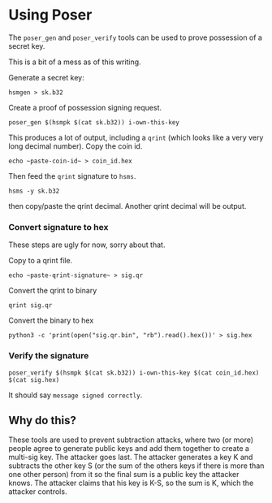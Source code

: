 # Using Poser

The `poser_gen` and `poser_verify` tools can be used to prove possession of
a secret key.

This is a bit of a mess as of this writing.

Generate a secret key:

`hsmgen > sk.b32`

Create a proof of possession signing request.

`poser_gen $(hsmpk $(cat sk.b32)) i-own-this-key`

This produces a lot of output, including a `qrint` (which looks like a very
very long decimal number). Copy the coin id.

`echo ~paste-coin-id~ > coin_id.hex`

Then feed the `qrint` signature to `hsms`.

`hsms -y sk.b32`

then copy/paste the qrint decimal. Another qrint decimal will be output.

### Convert signature to hex

These steps are ugly for now, sorry about that.

Copy to a qrint file.

`echo ~paste-qrint-signature~ > sig.qr`

Convert the qrint to binary

`qrint sig.qr`

Convert the binary to hex

`python3 -c 'print(open("sig.qr.bin", "rb").read().hex())' > sig.hex`

### Verify the signature

`poser_verify $(hsmpk $(cat sk.b32)) i-own-this-key $(cat coin_id.hex) $(cat sig.hex)`

It should say `message signed correctly`.


## Why do this?

These tools are used to prevent subtraction attacks, where two (or more)
people agree to generate public keys and add them together to create a multi-sig
key. The attacker goes last. The attacker generates a key K and subtracts the
other key S (or the sum of the others keys if there is more than one other person)
from it so the final sum is a public key the attacker knows. The attacker
claims that his key is K-S, so the sum is K, which the attacker controls.
